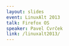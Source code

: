 ```yaml
---
layout: slides
event: LinuxAlt 2013
talk: Firefox OS
speaker: Pavel Cvrček
link: /linuxalt2013/
---
```


